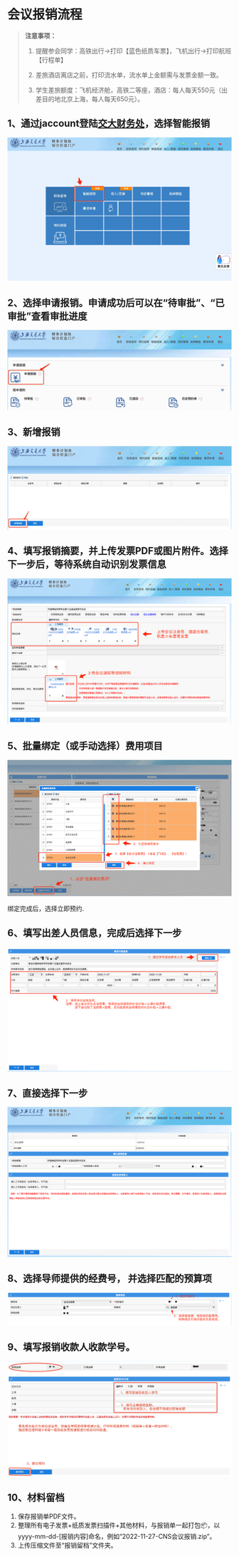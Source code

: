 # 会议报销流程

> **注意事项：**
> 
> 1. 提醒参会同学：高铁出行->打印【蓝色纸质车票】，飞机出行->打印航班【行程单】
> 
> 2. 差旅酒店离店之前，打印流水单，流水单上金额需与发票金额一致。
>
> 3. 学生差旅额度：飞机经济舱，高铁二等座，酒店：每人每天550元（出差目的地北京上海，每人每天650元）。

## 1、通过jaccount登陆[交大财务处](cwc.jdcw.sjtu.edu.cn)，选择智能报销

![](./images/2022-11-07-11-42-50-image.jpeg)

## 2、选择申请报销。申请成功后可以在“待审批”、“已审批”查看审批进度

![](./images/2022-11-07-11-16-19-image.jpeg)

## 3、新增报销

![](./images/2022-11-07-11-16-57-image.jpeg)

## 4、填写报销摘要，并上传发票PDF或图片附件。选择下一步后，等待系统自动识别发票信息

![](./images/上传发票.jpeg)

## 5、批量绑定（或手动选择）费用项目

![](./images/绑定发票.jpeg)

绑定完成后，选择立即预约.

## 6、填写出差人员信息，完成后选择下一步

![](./images/会议信息.jpeg)

## 7、直接选择下一步

![](./images/确认会议信息.jpeg)

## 8、选择导师提供的经费号， 并选择匹配的预算项

![](./images/选择项目.jpeg)

## 9、填写报销收款人收款学号。

![](./images/2022-11-07-11-39-34-image.jpeg)

## 10、材料留档

1. 保存报销单PDF文件。
2. 整理所有电子发票+纸质发票扫描件+其他材料，与报销单一起打包📦，以yyyy-mm-dd-[报销内容]命名，例如“2022-11-27-CNS会议报销.zip”。
3. 上传压缩文件至“报销留档”文件夹。
